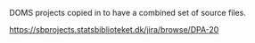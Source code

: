 DOMS projects copied in to have a combined set of source files.

https://sbprojects.statsbiblioteket.dk/jira/browse/DPA-20

